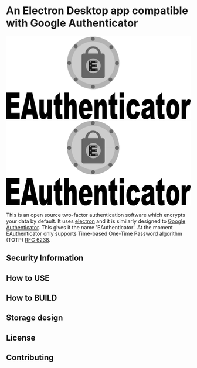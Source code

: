 # An Electron Desktop app compatible with Google Authenticator

![Eauthenticator Logo](/img/title.png)
<img src="img/title.png" alt="EAuthenticator" width=517 height=233>

This is an open source two-factor authentication software which encrypts your data by default. It uses [electron](https://electronjs.org/) and it is similarly designed to [Google Authenticator](https://play.google.com/store/apps/details?id=com.google.android.apps.authenticator2). This gives it the name 'EAuthenticator'. At the moment EAuthenticator only supports Time-based One-Time Password algorithm (TOTP) [RFC 6238](https://tools.ietf.org/html/rfc6238).

## Security Information


## How to USE


## How to BUILD


## Storage design

## License

## Contributing
